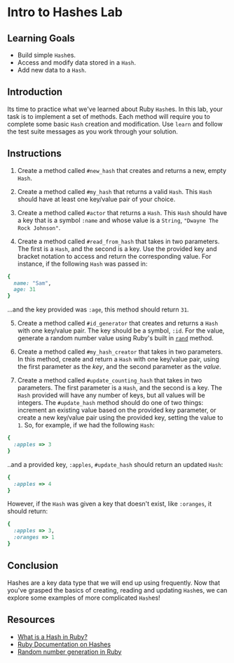 # Intro to Hashes Lab

## Learning Goals

- Build simple `Hash`es.
- Access and modify data stored in a `Hash`.
- Add new data to a `Hash`.

## Introduction

Its time to practice what we've learned about Ruby `Hash`es. In this lab, your
task is to implement a set of methods. Each method will require you to complete
some basic `Hash` creation and modification. Use `learn` and follow the test
suite messages as you work through your solution.

## Instructions

1. Create a method called `#new_hash` that creates and returns a new, empty
   `Hash`.

2. Create a method called `#my_hash` that returns a valid `Hash`. This `Hash` should
   have at least one key/value pair of your choice.

3. Create a method called `#actor` that returns a `Hash`. This `Hash` should have a
   key that is a symbol `:name` and whose value is a `String`, `"Dwayne The Rock
   Johnson"`.

4. Create a method called `#read_from_hash` that takes in two parameters. The
first is a `Hash`, and the second is a key. Use the provided key and bracket
notation to access and return the corresponding value. For instance, if the
following `Hash` was passed in:

```ruby
{
  name: "Sam",
  age: 31
}
```

...and the key provided was `:age`, this method should return `31`.

5. Create a method called `#id_generator` that creates and returns a `Hash` with
one key/value pair. The key should be a symbol, `:id`. For the value, generate a
random number value using Ruby's built in [`rand`][rand] method.

6. Create a method called `#my_hash_creator` that takes in two parameters. In
this method, create and return a `Hash` with one key/value pair, using the first
parameter as the _key_, and the second parameter as the _value_.

7. Create a method called `#update_counting_hash` that takes in two parameters.
   The first parameter is a `Hash`, and the second is a key. The `Hash` provided will
   have any number of keys, but all values will be integers. The `#update_hash`
   method should do one of two things: increment an existing value based on the
   provided key parameter, or create a new key/value pair using the provided key,
   setting the value to `1`. So, for example, if we had the following `Hash`:

```ruby
{
  :apples => 3
}
```

..and a provided key, `:apples`, `#update_hash` should return an updated
`Hash`:

```ruby
{
  :apples => 4
}
```

However, if the `Hash` was given a key that doesn't exist, like `:oranges`, it
should return:

```ruby
{
  :apples => 3,
  :oranges => 1
}
```

## Conclusion

Hashes are a key data type that we will end up using frequently. Now that you've
grasped the basics of creating, reading and updating `Hash`es, we can explore
some examples of more complicated `Hash`es!

## Resources

- [What is a Hash in Ruby?](http://ruby.about.com/od/rubyfeatures/a/hashes.htm)
- [Ruby Documentation on Hashes](https://ruby-doc.org/core-2.5.1/Hash.html)
- [Random number generation in Ruby](https://www.rubyguides.com/2015/03/ruby-random/)

[rand]: https://ruby-doc.org/core-2.6.3/Random.html
